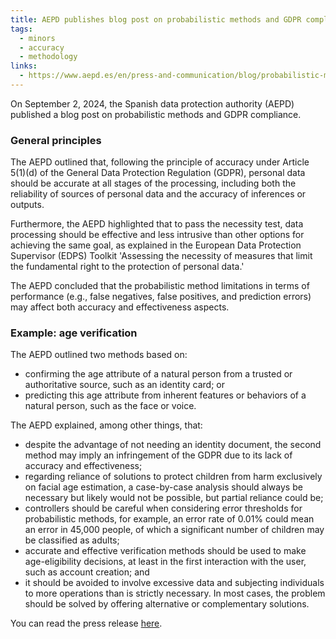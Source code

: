 ```yaml
---
title: AEPD publishes blog post on probabilistic methods and GDPR compliance
tags:
  - minors
  - accuracy
  - methodology
links:
  - https://www.aepd.es/en/press-and-communication/blog/probabilistic-methods-and-gdpr-compliance).
---
```

On September 2, 2024, the Spanish data protection authority (AEPD) published a blog post on probabilistic methods and GDPR compliance.
### General principles

The AEPD outlined that, following the principle of accuracy under Article 5(1)(d) of the General Data Protection Regulation (GDPR), personal data should be accurate at all stages of the processing, including both the reliability of sources of personal data and the accuracy of inferences or outputs.

Furthermore, the AEPD highlighted that to pass the necessity test, data processing should be effective and less intrusive than other options for achieving the same goal, as explained in the European Data Protection Supervisor (EDPS) Toolkit 'Assessing the necessity of measures that limit the fundamental right to the protection of personal data.'

The AEPD concluded that the probabilistic method limitations in terms of performance (e.g., false negatives, false positives, and prediction errors) may affect both accuracy and effectiveness aspects.

### Example: age verification

The AEPD outlined two methods based on:

- confirming the age attribute of a natural person from a trusted or authoritative source, such as an identity card; or
- predicting this age attribute from inherent features or behaviors of a natural person, such as the face or voice.

The AEPD explained, among other things, that:

- despite the advantage of not needing an identity document, the second method may imply an infringement of the GDPR due to its lack of accuracy and effectiveness;
- regarding reliance of solutions to protect children from harm exclusively on facial age estimation, a case-by-case analysis should always be necessary but likely would not be possible, but partial reliance could be;
- controllers should be careful when considering error thresholds for probabilistic methods, for example, an error rate of 0.01% could mean an error in 45,000 people, of which a significant number of children may be classified as adults;
- accurate and effective verification methods should be used to make age-eligibility decisions, at least in the first interaction with the user, such as account creation; and
- it should be avoided to involve excessive data and subjecting individuals to more operations than is strictly necessary. In most cases, the problem should be solved by offering alternative or complementary solutions.

You can read the press release [here](https://www.aepd.es/en/press-and-communication/blog/probabilistic-methods-and-gdpr-compliance).